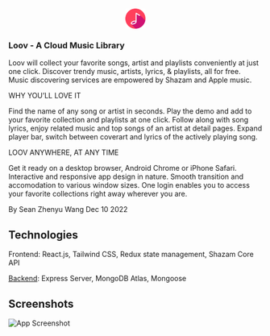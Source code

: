 #  <img src="./src/assets/logo.png" style="display:block;margin-left:auto;margin-right:auto;width:50% height:50px" alt="logo" width="40"/>  

### Loov - A Cloud Music Library

Loov will collect your favorite songs, artist and playlists conveniently at just one click. Discover trendy music, artists, lyrics, & playlists, all for free. Music discovering services are empowered by Shazam and Apple music.

WHY YOU’LL LOVE IT

Find the name of any song or artist in seconds. Play the demo and add to your favorite collection and playlists at one click. Follow along with song lyrics, enjoy related music and top songs of an artist at detail pages. Expand player bar, switch between coverart and lyrics of the actively playing song.

LOOV ANYWHERE, AT ANY TIME

Get it ready on a desktop browser, Android Chrome or iPhone Safari. Interactive and responsive app design in nature. Smooth transition and accomodation to various window sizes. One login enables you to access your favorite collections right away wherever you are.

By Sean Zhenyu Wang
Dec 10 2022

## Technologies
Frontend: React.js, Tailwind CSS, Redux state management, Shazam Core API

[Backend](https://github.com/Sespeck/loov-server): Express Server, MongoDB Atlas, Mongoose

## Screenshots

![App Screenshot](demo.png)